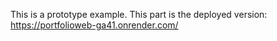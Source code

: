 This is a prototype example.
This part is the deployed version: https://portfolioweb-ga41.onrender.com/
